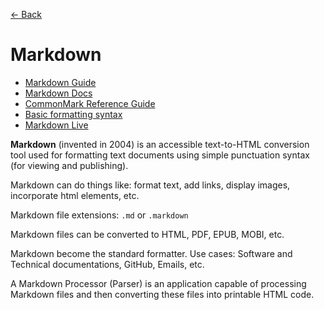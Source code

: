 [&larr; Back](./README.md)

# Markdown

- [Markdown Guide](https://www.markdownguide.org/)
- [Markdown Docs](https://daringfireball.net/projects/markdown/)
- [CommonMark Reference Guide](https://commonmark.org/help/)
- [Basic formatting syntax](https://docs.github.com/en/get-started/writing-on-github/getting-started-with-writing-and-formatting-on-github/basic-writing-and-formatting-syntax)
- [Markdown Live](https://markdown-it.github.io/)

**Markdown** (invented in 2004) is an accessible text-to-HTML conversion tool used for formatting text documents using simple punctuation syntax (for viewing and publishing).

Markdown can do things like: format text, add links, display images, incorporate html elements, etc.

Markdown file extensions: `.md` or `.markdown`

Markdown files can be converted to HTML, PDF, EPUB, MOBI, etc.

Markdown become the standard formatter. Use cases: Software and Technical documentations, GitHub, Emails, etc.

A Markdown Processor (Parser) is an application capable of processing Markdown files and then converting these files into printable HTML code.

<br>
